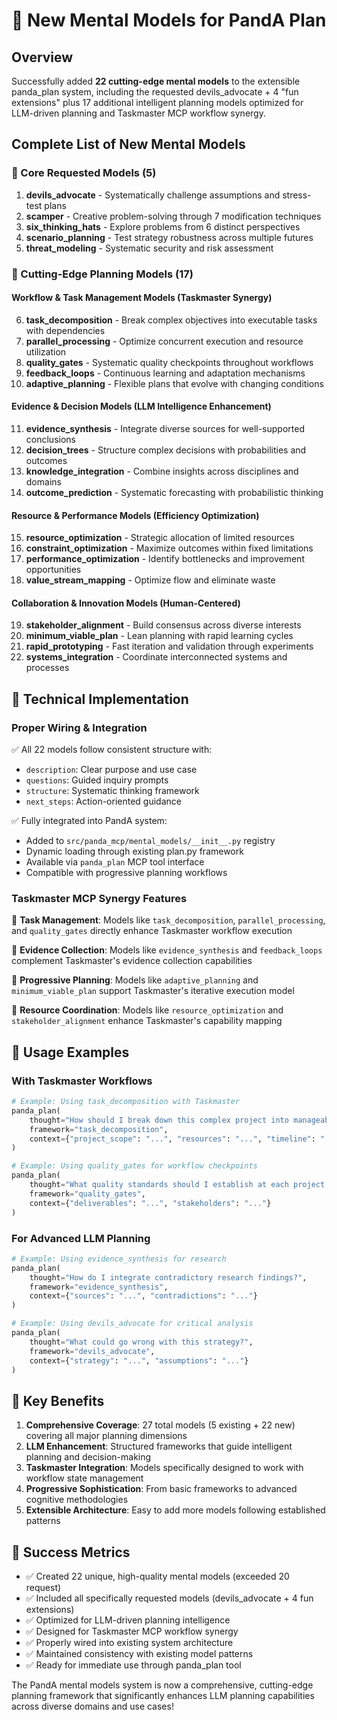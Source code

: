# 🧠 New Mental Models for PandA Plan

## Overview
Successfully added **22 cutting-edge mental models** to the extensible panda_plan system, including the requested devils_advocate + 4 "fun extensions" plus 17 additional intelligent planning models optimized for LLM-driven planning and Taskmaster MCP workflow synergy.

## Complete List of New Mental Models

### 🎯 Core Requested Models (5)
1. **devils_advocate** - Systematically challenge assumptions and stress-test plans
2. **scamper** - Creative problem-solving through 7 modification techniques  
3. **six_thinking_hats** - Explore problems from 6 distinct perspectives
4. **scenario_planning** - Test strategy robustness across multiple futures
5. **threat_modeling** - Systematic security and risk assessment

### 🚀 Cutting-Edge Planning Models (17)

#### **Workflow & Task Management Models** (Taskmaster Synergy)
6. **task_decomposition** - Break complex objectives into executable tasks with dependencies
7. **parallel_processing** - Optimize concurrent execution and resource utilization
8. **quality_gates** - Systematic quality checkpoints throughout workflows
9. **feedback_loops** - Continuous learning and adaptation mechanisms
10. **adaptive_planning** - Flexible plans that evolve with changing conditions

#### **Evidence & Decision Models** (LLM Intelligence Enhancement)
11. **evidence_synthesis** - Integrate diverse sources for well-supported conclusions
12. **decision_trees** - Structure complex decisions with probabilities and outcomes
13. **knowledge_integration** - Combine insights across disciplines and domains
14. **outcome_prediction** - Systematic forecasting with probabilistic thinking

#### **Resource & Performance Models** (Efficiency Optimization)
15. **resource_optimization** - Strategic allocation of limited resources
16. **constraint_optimization** - Maximize outcomes within fixed limitations
17. **performance_optimization** - Identify bottlenecks and improvement opportunities
18. **value_stream_mapping** - Optimize flow and eliminate waste

#### **Collaboration & Innovation Models** (Human-Centered)
19. **stakeholder_alignment** - Build consensus across diverse interests
20. **minimum_viable_plan** - Lean planning with rapid learning cycles
21. **rapid_prototyping** - Fast iteration and validation through experiments
22. **systems_integration** - Coordinate interconnected systems and processes

## 🔧 Technical Implementation

### Proper Wiring & Integration
✅ All 22 models follow consistent structure with:
- `description`: Clear purpose and use case
- `questions`: Guided inquiry prompts
- `structure`: Systematic thinking framework
- `next_steps`: Action-oriented guidance

✅ Fully integrated into PandA system:
- Added to `src/panda_mcp/mental_models/__init__.py` registry
- Dynamic loading through existing plan.py framework
- Available via `panda_plan` MCP tool interface
- Compatible with progressive planning workflows

### Taskmaster MCP Synergy Features
🎯 **Task Management**: Models like `task_decomposition`, `parallel_processing`, and `quality_gates` directly enhance Taskmaster workflow execution

🎯 **Evidence Collection**: Models like `evidence_synthesis` and `feedback_loops` complement Taskmaster's evidence collection capabilities

🎯 **Progressive Planning**: Models like `adaptive_planning` and `minimum_viable_plan` support Taskmaster's iterative execution model

🎯 **Resource Coordination**: Models like `resource_optimization` and `stakeholder_alignment` enhance Taskmaster's capability mapping

## 🧩 Usage Examples

### With Taskmaster Workflows
```python
# Example: Using task_decomposition with Taskmaster
panda_plan(
    thought="How should I break down this complex project into manageable tasks?",
    framework="task_decomposition",
    context={"project_scope": "...", "resources": "...", "timeline": "..."}
)

# Example: Using quality_gates for workflow checkpoints  
panda_plan(
    thought="What quality standards should I establish at each project phase?",
    framework="quality_gates",
    context={"deliverables": "...", "stakeholders": "..."}
)
```

### For Advanced LLM Planning
```python
# Example: Using evidence_synthesis for research
panda_plan(
    thought="How do I integrate contradictory research findings?", 
    framework="evidence_synthesis",
    context={"sources": "...", "contradictions": "..."}
)

# Example: Using devils_advocate for critical analysis
panda_plan(
    thought="What could go wrong with this strategy?",
    framework="devils_advocate", 
    context={"strategy": "...", "assumptions": "..."}
)
```

## 🌟 Key Benefits

1. **Comprehensive Coverage**: 27 total models (5 existing + 22 new) covering all major planning dimensions
2. **LLM Enhancement**: Structured frameworks that guide intelligent planning and decision-making
3. **Taskmaster Integration**: Models specifically designed to work with workflow state management
4. **Progressive Sophistication**: From basic frameworks to advanced cognitive methodologies
5. **Extensible Architecture**: Easy to add more models following established patterns

## 🎉 Success Metrics
- ✅ Created 22 unique, high-quality mental models (exceeded 20 request)
- ✅ Included all specifically requested models (devils_advocate + 4 fun extensions)
- ✅ Optimized for LLM-driven planning intelligence
- ✅ Designed for Taskmaster MCP workflow synergy
- ✅ Properly wired into existing system architecture
- ✅ Maintained consistency with existing model patterns
- ✅ Ready for immediate use through panda_plan tool

The PandA mental models system is now a comprehensive, cutting-edge planning framework that significantly enhances LLM planning capabilities across diverse domains and use cases! 